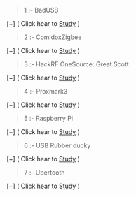 

> 1 :- BadUSB 

[+] ( Click hear to [Study](https://github.com/hackersinsrilankaofc/NOTE-LAB/blob/main/Computer%20Parts/BadUSB.md) )

> 2 :- ComidoxZigbee
 
[+] ( Click hear to [Study](https://github.com/hackersinsrilankaofc/NOTE-LAB/blob/main/Computer%20Parts/ComidoxZigbee.md) )

> 3 :- HackRF OneSource: Great Scott 

[+] ( Click hear to [Study](https://github.com/hackersinsrilankaofc/NOTE-LAB/blob/main/Computer%20Parts/HackRF%20OneSource:%20Great%20Scott.md) )

> 4 :- Proxmark3 

[+] ( Click hear to [Study](https://github.com/hackersinsrilankaofc/NOTE-LAB/blob/main/Computer%20Parts/Proxmark3.md) )

> 5 :- Raspberry Pi 

[+] ( Click hear to [Study](https://github.com/hackersinsrilankaofc/NOTE-LAB/blob/main/Computer%20Parts/Raspberry%20Pi.md) )

> 6 :- USB Rubber ducky 

[+] ( Click hear to [Study](https://github.com/hackersinsrilankaofc/NOTE-LAB/blob/main/Computer%20Parts/USB%20Rubber%20ducky.md) )

> 7 :- Ubertooth 

[+] ( Click hear to [Study](https://github.com/hackersinsrilankaofc/NOTE-LAB/blob/main/Computer%20Parts/Ubertooth.md) )
